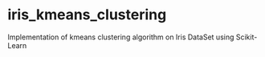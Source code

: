 # iris_kmeans_clustering
Implementation of kmeans clustering algorithm on Iris DataSet using Scikit-Learn
